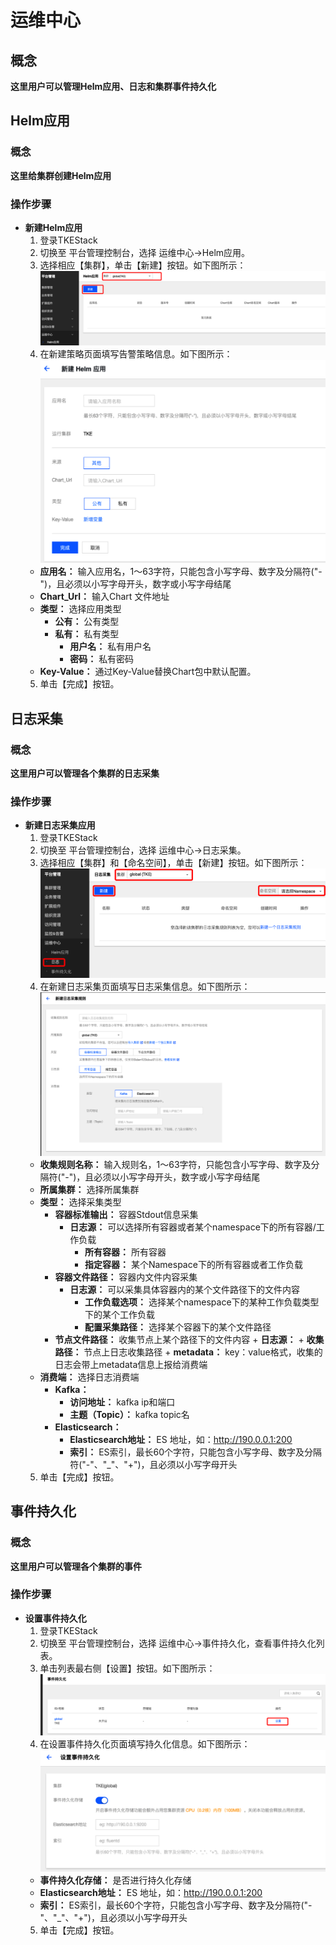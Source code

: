 # 运维中心
## 概念
**这里用户可以管理Helm应用、日志和集群事件持久化**

## Helm应用
### 概念
**这里给集群创建Helm应用**
### 操作步骤
+ **新建Helm应用**
  1. 登录TKEStack
  2. 切换至 平台管理控制台，选择 运维中心->Helm应用。
  3. 选择相应【集群】，单击【新建】按钮。如下图所示：
   ![新建Helm按钮](images/新建Helm按钮.png)
  4. 在新建策略页面填写告警策略信息。如下图所示：
   ![新建Helm应用](images/新建Helm应用.png)
   + **应用名：** 输入应用名，1～63字符，只能包含小写字母、数字及分隔符("-")，且必须以小写字母开头，数字或小写字母结尾
   + **Chart_Url：** 输入Chart 文件地址
   + **类型：** 选择应用类型
     + **公有：** 公有类型
     + **私有：** 私有类型
       + **用户名：** 私有用户名
       + **密码：** 私有密码
   + **Key-Value：** 通过Key-Value替换Chart包中默认配置。
  5. 单击【完成】按钮。


## 日志采集
### 概念
**这里用户可以管理各个集群的日志采集**
### 操作步骤
+ **新建日志采集应用**
  1. 登录TKEStack
  2. 切换至 平台管理控制台，选择 运维中心->日志采集。
  3. 选择相应【集群】和【命名空间】，单击【新建】按钮。如下图所示：
   ![新建日志采集按钮](images/新建日志采集按钮.png)
  4. 在新建日志采集页面填写日志采集信息。如下图所示：
   ![新建日志采集](images/新建日志采集.png)
   + **收集规则名称：** 输入规则名，1～63字符，只能包含小写字母、数字及分隔符("-")，且必须以小写字母开头，数字或小写字母结尾
   + **所属集群：** 选择所属集群
   + **类型：** 选择采集类型
     + **容器标准输出：** 容器Stdout信息采集
       + **日志源：** 可以选择所有容器或者某个namespace下的所有容器/工作负载
         + **所有容器：** 所有容器
         + **指定容器：** 某个Namespace下的所有容器或者工作负载
     + **容器文件路径：** 容器内文件内容采集
       + **日志源：** 可以采集具体容器内的某个文件路径下的文件内容
         + **工作负载选项：** 选择某个namespace下的某种工作负载类型下的某个工作负载
         + **配置采集路径：** 选择某个容器下的某个文件路径
     + **节点文件路径：**  收集节点上某个路径下的文件内容
           + **日志源：** 
             + **收集路径：** 节点上日志收集路径
             + **metadata：** key：value格式，收集的日志会带上metadata信息上报给消费端
   + **消费端：** 选择日志消费端
     + **Kafka：** 
       + **访问地址：** kafka ip和端口
       + **主题（Topic）：** kafka topic名
     + **Elasticsearch：** 
       + **Elasticsearch地址：** ES 地址，如：http://190.0.0.1:200
       + **索引：** ES索引，最长60个字符，只能包含小写字母、数字及分隔符("-"、"_"、"+")，且必须以小写字母开头
  5. 单击【完成】按钮。

## 事件持久化
### 概念
**这里用户可以管理各个集群的事件**
### 操作步骤
+ **设置事件持久化**
  1. 登录TKEStack
  2. 切换至 平台管理控制台，选择 运维中心->事件持久化，查看事件持久化列表。
  3. 单击列表最右侧【设置】按钮。如下图所示：
   ![事件持久化设置](images/事件持久化设置.png)
  4. 在设置事件持久化页面填写持久化信息。如下图所示：
   ![设置事件持久化](images/设置事件持久化.png)
   + **事件持久化存储：** 是否进行持久化存储
   + **Elasticsearch地址：** ES 地址，如：http://190.0.0.1:200
   + **索引：** ES索引，最长60个字符，只能包含小写字母、数字及分隔符("-"、"_"、"+")，且必须以小写字母开头
  5. 单击【完成】按钮。

